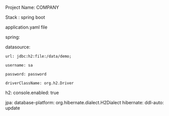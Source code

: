 Project Name: COMPANY






Stack  : spring boot




application.yaml file






spring:


  datasource:
   
    url: jdbc:h2:file:/data/demo;
  
    username: sa
   
    password: password
   
    driverClassName: org.h2.Driver


    
  h2:
    console.enabled: true


    
  jpa:
    database-platform: org.hibernate.dialect.H2Dialect
    hibernate:
      ddl-auto: update



